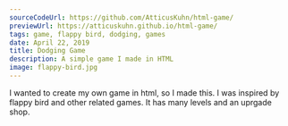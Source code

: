```yaml
---
sourceCodeUrl: https://github.com/AtticusKuhn/html-game/
previewUrl: https://atticuskuhn.github.io/html-game/
tags: game, flappy bird, dodging, games
date: April 22, 2019
title: Dodging Game
description: A simple game I made in HTML
image: flappy-bird.jpg
---
```

I wanted to create my own game in html, so I made this. I was inspired by flappy
bird and other related games. It has many levels and an uprgade shop.